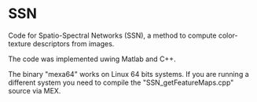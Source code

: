 # SSN
Code for Spatio-Spectral Networks (SSN), a method to compute color-texture descriptors from images.


The code was implemented uwing Matlab and C++. 

The binary "mexa64" works on Linux 64 bits systems. If you are running a different system you need to compile the "SSN_getFeatureMaps.cpp" source via MEX.
